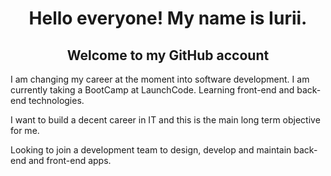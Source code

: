 <h1 style="text-align:center">Hello everyone! My name is Iurii.</h1>
<h2 style="text-align:center">Welcome to my GitHub account</h2>
<p>I am changing my career at the moment into software development. I am currently taking a BootCamp at LaunchCode. Learning front-end and back-end technologies.</p>
<p>I want to build a decent career in IT and this is the main long term objective for me.</p>
<p>Looking to join a development team to design, develop and maintain back-end and front-end apps.</p>
